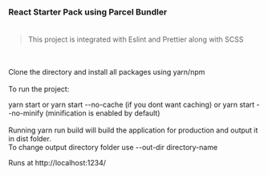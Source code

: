 ### React Starter Pack using **Parcel Bundler** <br/> <br/>

> This project is integrated with Eslint and Prettier along with SCSS

<br/><br/>
Clone the directory and install all packages using yarn/npm
<br/><br/>
To run the project: <br/>

yarn start or yarn start --no-cache (if you dont want caching) or yarn start --no-minify (minification is enabled by default) <br /> <br />
Running yarn run build will build the application for production and output it in dist folder. <br />
To change output directory folder use --out-dir directory-name

Runs at http://localhost:1234/
